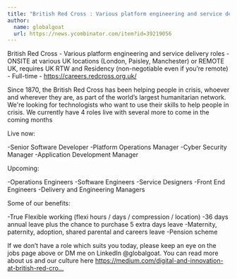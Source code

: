 ```yaml
---
title: "British Red Cross : Various platform engineering and service delivery roles"
author:
  name: globalgoat
  url: https://news.ycombinator.com/item?id=39219056
---
```

British Red Cross - Various platform engineering and service delivery roles - ONSITE at various UK locations (London, Paisley, Manchester) or REMOTE UK, requires UK RTW and Residency (non-negotiable even if you’re remote) - Full-time - <a href="https:&#x2F;&#x2F;careers.redcross.org.uk&#x2F;" rel="nofollow">https:&#x2F;&#x2F;careers.redcross.org.uk&#x2F;</a>

Since 1870, the British Red Cross has been helping people in crisis, whoever and wherever they are, as part of the world’s largest humanitarian network. We&#x27;re looking for technologists who want to use their skills to help people in crisis. We currently have 4 roles live with several more to come in the coming months

Live now:

-Senior Software Developer
-Platform Operations Manager
-Cyber Security Manager
-Application Development Manager

Upcoming:

-Operations Engineers
-Software Engineers
-Service Designers
-Front End Engineers
-Delivery and Engineering Managers

Some of our benefits:

-True Flexible working (flexi hours &#x2F; days &#x2F; compression &#x2F; location)
-36 days annual leave plus the chance to purchase 5 extra days leave 
-Maternity, paternity, adoption, shared parental and careers leave
-Pension scheme

If we don’t have a role which suits you today, please keep an eye on the jobs page above or DM me on LinkedIn @globalgoat. You can read more about us and our culture here <a href="https:&#x2F;&#x2F;medium.com&#x2F;digital-and-innovation-at-british-red-cross" rel="nofollow">https:&#x2F;&#x2F;medium.com&#x2F;digital-and-innovation-at-british-red-cro...</a>
